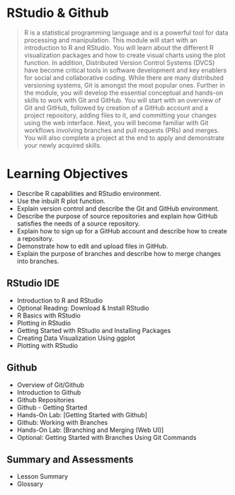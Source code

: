 # RStudio & Github
> R is a statistical programming language and is a powerful tool for data processing and manipulation. This module will start with an introduction to R and RStudio. You will learn about the different R visualization packages and how to create visual charts using the plot function. In addition, Distributed Version Control Systems (DVCS) have become critical tools in software development and key enablers for social and collaborative coding. While there are many distributed versioning systems, Git is amongst the most popular ones. Further in the module, you will develop the essential conceptual and hands-on skills to work with Git and GitHub. You will start with an overview of Git and GitHub, followed by creation of a GitHub account and a project repository, adding files to it, and committing your changes using the web interface. Next, you will become familiar with Git workflows involving branches and pull requests (PRs) and merges. You will also complete a project at the end to apply and demonstrate your newly acquired skills.
# Learning Objectives
- Describe R capabilities and RStudio environment.
- Use the inbuilt R plot function.
- Explain version control and describe the Git and GitHub environment.
- Describe the purpose of source repositories and explain how GitHub satisfies the needs of a source repository.
- Explain how to sign up for a GitHub account and describe how to create a repository.
- Demonstrate how to edit and upload files in GitHub.
- Explain the purpose of branches and describe how to merge changes into branches.
## RStudio IDE
- Introduction to R and RStudio
- Optional Reading: Download & Install RStudio
- R Basics with RStudio
- Plotting in RStudio
- Getting Started with RStudio and Installing Packages
- Creating Data Visualization Using ggplot
- Plotting with RStudio
## Github
- Overview of Git/Github
- Introduction to Github
- Github Repositories
- Github - Getting Started
- Hands-On Lab: [Getting Started with Github]
- Github: Working with Branches
- Hands-On Lab: [Branching and Merging (Web UI)]
- Optional: Getting Started with Branches Using Git Commands
## Summary and Assessments
- Lesson Summary
- Glossary

